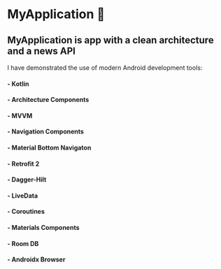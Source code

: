 # MyApplication 📰
## MyApplication is app with a clean architecture and a news API

I have demonstrated the use of modern Android development tools:
#### - Kotlin
#### - Architecture Components
#### - MVVM 
#### - Navigation Components 
#### - Material Bottom Navigaton
#### - Retrofit 2 
#### - Dagger-Hilt 
#### - LiveData 
#### - Coroutines
#### - Materials Components 
#### - Room DB
#### - Androidx Browser
